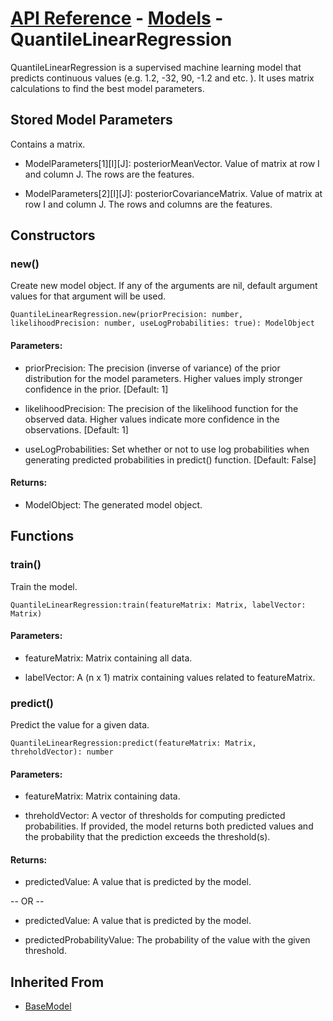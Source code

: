 # [API Reference](../../API.md) - [Models](../Models.md) - QuantileLinearRegression

QuantileLinearRegression is a supervised machine learning model that predicts continuous values (e.g. 1.2, -32, 90, -1.2 and etc. ). It uses matrix calculations to find the best model parameters.

## Stored Model Parameters

Contains a matrix.  

* ModelParameters[1][I][J]: posteriorMeanVector. Value of matrix at row I and column J. The rows are the features.

* ModelParameters[2][I][J]: posteriorCovarianceMatrix. Value of matrix at row I and column J. The rows and columns are the features.

## Constructors

### new()

Create new model object. If any of the arguments are nil, default argument values for that argument will be used.

```
QuantileLinearRegression.new(priorPrecision: number, likelihoodPrecision: number, useLogProbabilities: true): ModelObject
```

#### Parameters:

* priorPrecision: The precision (inverse of variance) of the prior distribution for the model parameters. Higher values imply stronger confidence in the prior. [Default: 1]

* likelihoodPrecision: The precision of the likelihood function for the observed data. Higher values indicate more confidence in the observations. [Default: 1]

* useLogProbabilities: Set whether or not to use log probabilities when generating predicted probabilities in predict() function. [Default: False]

#### Returns:

* ModelObject: The generated model object.

## Functions

### train()

Train the model.

```
QuantileLinearRegression:train(featureMatrix: Matrix, labelVector: Matrix)
```

#### Parameters:

* featureMatrix: Matrix containing all data.

* labelVector: A (n x 1) matrix containing values related to featureMatrix.

### predict()

Predict the value for a given data.

```
QuantileLinearRegression:predict(featureMatrix: Matrix, threholdVector): number
```

#### Parameters:

* featureMatrix: Matrix containing data.

* threholdVector: A vector of thresholds for computing predicted probabilities. If provided, the model returns both predicted values and the probability that the prediction exceeds the threshold(s).

#### Returns:

* predictedValue: A value that is predicted by the model.

-- OR --

* predictedValue: A value that is predicted by the model.

* predictedProbabilityValue: The probability of the value with the given threshold.

## Inherited From

* [BaseModel](BaseModel.md)
